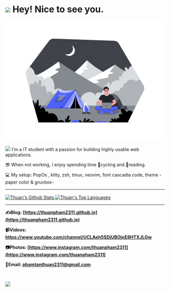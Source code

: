 <h1><img src="https://emojis.slackmojis.com/emojis/images/1531849430/4246/blob-sunglasses.gif?1531849430" width="30"/> Hey! Nice to see you.</h1>

![](./img/Work_from_anywhere.png)

<img src="https://camo.githubusercontent.com/7d5c1327f28f30dd3b242d60c92fa399051bd5765af36f7c8df5138ac67d8f7b/68747470733a2f2f6d656469612e67697068792e636f6d2f6d656469612f6659536e486c75667365636f38466839335a2f67697068792e676966" width="25"/> I'm a IT student with a passion for building highly usable web applications.

😎 When not working, I enjoy spending time 🚴cycling and 📔reading.

💻 My setup: PopOs , kitty, zsh, tmux, neovim, font cascadia code, theme -paper color & gruvbox-

---

<a href="https://github.com/anuraghazra/github-readme-stats">
  <img align="center" alt="Thuan's Github Stats" src="https://github-readme-stats.vercel.app/api?username=thuanpham2311&show_icons=true&hide_border=true"/>
</a>

<a href="https://github.com/anuraghazra/github-readme-stats">
  <img align="center" alt="Thuan's Top Languages" src="https://github-readme-stats.vercel.app/api/top-langs/?username=thuanpham2311&layout=compact&hide_border=true"/>
</a>

---

**✍Blog: [https://thuanpham2311.github.io](https://thuanpham2311.github.io)**

**📹Videos: [https://www.youtube.com/channel/UCLAeh5SDjUBOjnE8HTXJLGw ](https://www.youtube.com/channel/UCLAeh5SDjUBOjnE8HTXJLGw)**

**📷Photos: [https://www.instagram.com/thuanpham2311](https://www.instagram.com/thuanpham2311)**

**📧Email: [phamtanthuan2311@gmail.com](mailto:phamtanthuan2311@gmail.com)**

<br />

![](https://komarev.com/ghpvc/?username=thuanpham2311&label=PROFILE+VIEWS)
